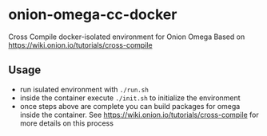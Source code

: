 # onion-omega-cc-docker
Cross Compile docker-isolated environment for Onion Omega
Based on https://wiki.onion.io/tutorials/cross-compile

## Usage

* run isulated environment with `./run.sh`
* inside the container execute `./init.sh` to initialize the environment
* once steps above are complete you can build packages for omega inside the container. 
See https://wiki.onion.io/tutorials/cross-compile for more details on this process

